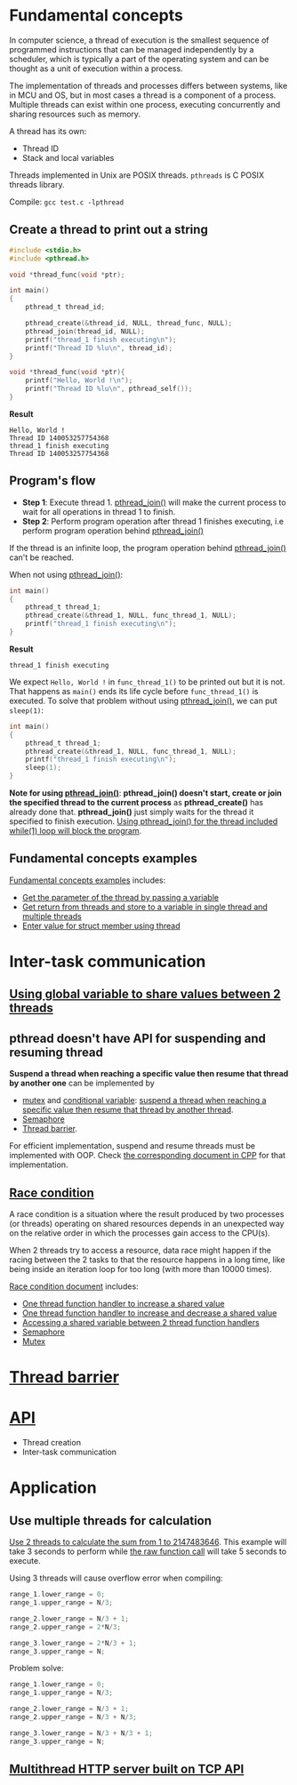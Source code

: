 # Fundamental concepts

In computer science, a thread of execution is the smallest sequence of programmed instructions that can be managed independently by a scheduler, which is typically a part of the operating system and can be thought as a unit of execution within a process.

The implementation of threads and processes differs between systems, like in MCU and OS, but in most cases a thread is a component of a process. Multiple threads can exist within one process, executing concurrently and sharing resources such as memory.

A thread has its own:
* Thread ID
* Stack and local variables

Threads implemented in Unix are POSIX threads. ``pthreads`` is C POSIX threads library.

Compile: ``gcc test.c -lpthread``

## Create a thread to print out a string

```c
#include <stdio.h>
#include <pthread.h>

void *thread_func(void *ptr);

int main()
{  
	pthread_t thread_id;

	pthread_create(&thread_id, NULL, thread_func, NULL);
	pthread_join(thread_id, NULL);
	printf("thread_1 finish executing\n");
    printf("Thread ID %lu\n", thread_id);
}

void *thread_func(void *ptr){
	printf("Hello, World !\n");
    printf("Thread ID %lu\n", pthread_self());
}
```

**Result**

```
Hello, World !
Thread ID 140053257754368
thread_1 finish executing
Thread ID 140053257754368
```

## Program's flow

* **Step 1**: Execute thread 1. [pthread_join()](API.md#pthread_join) will make the current process to wait for all operations in thread 1 to finish.
* **Step 2**: Perform program operation after thread 1 finishes executing, i.e perform program operation behind [pthread_join()](API.md#pthread_join)

If the thread is an infinite loop, the program operation behind [pthread_join()](API.md#pthread_join) can't be reached.

When not using [pthread_join()](API.md#pthread_join):

```c
int main()
{  
	pthread_t thread_1;
	pthread_create(&thread_1, NULL, func_thread_1, NULL);
	printf("thread_1 finish executing\n");
}
```

**Result**

```
thread_1 finish executing
```

We expect ``Hello, World !`` in ``func_thread_1()`` to be printed out but it is not. That happens as ``main()`` ends its life cycle before ``func_thread_1()`` is executed. To solve that problem without using [pthread_join()](API.md#pthread_join), we can put ``sleep(1)``:
```c
int main()
{  
	pthread_t thread_1;
	pthread_create(&thread_1, NULL, func_thread_1, NULL);
	printf("thread_1 finish executing\n");
	sleep(1);
}
```
**Note for using [pthread_join()](API.md#pthread_join)**: **pthread_join() doesn't start, create or join the specified thread to the current process** as **pthread_create()** has already done that. **pthread_join()** just simply waits for the thread it specified to finish execution. [Using pthread_join() for the thread included while(1) loop will block the program](API.md#pthread_join-will-block-the-process-if-the-thread-it-specifies-included-while1).

## Fundamental concepts examples

[Fundamental concepts examples](Documents/Fundamental%20concepts%20examples.md) includes:

* [Get the parameter of the thread by passing a variable](https://github.com/TranPhucVinh/C/blob/master/Physical%20layer/Thread/Fundamental%20concepts%20examples.md#get-the-parameter-of-the-thread-by-passing-a-variable)
* [Get return from threads and store to a variable in single thread and multiple threads](https://github.com/TranPhucVinh/C/blob/master/Physical%20layer/Thread/Fundamental%20concepts%20examples.md#get-return-from-threads-and-store-to-a-variable)
* [Enter value for struct member using thread](https://github.com/TranPhucVinh/C/blob/master/Physical%20layer/Thread/Fundamental%20concepts%20examples.md#enter-value-for-struct-member-using-thread)

# Inter-task communication

## [Using global variable to share values between 2 threads](src/share_global_variables_between_2_threads.c)
## pthread doesn't have API for suspending and resuming thread

**Suspend a thread when reaching a specific value then resume that thread by another one** can be implemented by
* [mutex](Race%20condition/Mutex.md) and [conditional variable](Race%20condition/Mutex.md#condition-variable): [suspend a thread when reaching a specific value then resume that thread by another thread](src/suspend_and_resume_threads_by_mutex_and_cond.c).
* [Semaphore](https://github.com/TranPhucVinh/C/blob/master/Physical%20layer/Thread/src/suspend_and_resume_threads_by_semaphore.c)
* [Thread barrier](src/suspend_and_resume_threads_by_thread_barrier.c).

For efficient implementation, suspend and resume threads must be implemented with OOP. Check [the corresponding document in CPP](https://github.com/TranPhucVinh/Cplusplus/tree/master/Physical%20layer/Thread#suspend-and-resume-threads) for that implementation.

## [Race condition](Race%20condition)

A race condition is a situation where the result produced by two processes (or threads) operating on shared resources depends in an unexpected way on the relative order in which the processes gain access to the CPU(s).

When 2 threads try to access a resource, data race might happen if the racing between the 2 tasks to that the resource happens in a long time, like being inside an iteration loop for too long (with more than 10000 times).

[Race condition document](Race%20condition) includes:
* [One thread function handler to increase a shared value](Documents/Race%20condition.md#one-thread-function-handler-to-increase-a-shared-value)
* [One thread function handler to increase and decrease a shared value](Race%20condition/README.md#one-thread-function-handler-to-increase-and-decrease-a-shared-value)
* [Accessing a shared variable between 2 thread function handlers](Race%20condition/README.md#accessing-a-shared-variable-between-2-thread-function-handlers)
* [Semaphore](Semaphore.md)
* [Mutex](Race%20condition/Mutex.md)
# [Thread barrier](Thread%20barrier.md)

# [API](API)
* Thread creation
* Inter-task communication
# Application

## Use multiple threads for calculation

[Use 2 threads to calculate the sum from 1 to 2147483646](src/sum_from_1_to_n.c). This example will take 3 seconds to perform while [the raw function call](https://github.com/TranPhucVinh/C/blob/master/Algorithms/sum_from_1_to_n.c) will take 5 seconds to execute.

Using 3 threads will cause overflow error when compiling:

```c
range_1.lower_range = 0;
range_1.upper_range = N/3;

range_2.lower_range = N/3 + 1;
range_2.upper_range = 2*N/3;

range_3.lower_range = 2*N/3 + 1;
range_3.upper_range = N;
```

Problem solve: 

```c
range_1.lower_range = 0;
range_1.upper_range = N/3;

range_2.lower_range = N/3 + 1;
range_2.upper_range = N/3 + N/3;

range_3.lower_range = N/3 + N/3 + 1;
range_3.upper_range = N;
```
## [Multithread HTTP server built on TCP API](https://github.com/TranPhucVinh/C/tree/master/Application%20layer/HTTP%20server#multithread-http-server-built-on-tcp-api)
